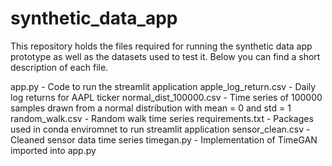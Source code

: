 # synthetic_data_app
This repository holds the files required for running the synthetic data app prototype as well as the datasets used to test it. Below you can find a short description of each file.

app.py - Code to run the streamlit application
apple_log_return.csv - Daily log returns for AAPL ticker
normal_dist_100000.csv - Time series of 100000 samples drawn from a normal distribution with mean = 0 and std = 1
random_walk.csv - Random walk time series
requirements.txt - Packages used in conda enviromnet to run streamlit application
sensor_clean.csv - Cleaned sensor data time series
timegan.py - Implementation of TimeGAN imported into app.py



